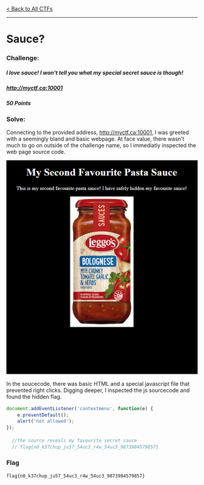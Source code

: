 [< Back to All CTFs](https://github.com/KrisLloyd/Python/tree/master/CTF#ctf-solves)
***

# Sauce?

### Challenge:
##### I love sauce! I won't tell you what my special secret sauce is though!
##### http://myctf.ca:10001
##### 50 Points


### Solve:

Connecting to the provided address, http://myctf.ca:10001, I was greeted with a seemingly bland and basic webpage. At face value, there wasn't much to go on outside of the challenge name, so I immediatly inspected the web page source code.

![Webpage for Sauce Challenge](SauceMain.PNG)

In the soucecode, there was basic HTML and a special javascript file that prevented right clicks. Digging deeper, I inspected the js sourcecode and found the hidden flag.

```javascript
document.addEventListener('contextmenu', function(e) {
    e.preventDefault();
    alert('not allowed');
});

  //the source reveals my favourite secret sauce 
  // flag{n0_k37chup_ju57_54uc3_r4w_54uc3_9873984579857}
```


### Flag
```
flag{n0_k37chup_ju57_54uc3_r4w_54uc3_9873984579857}
```
